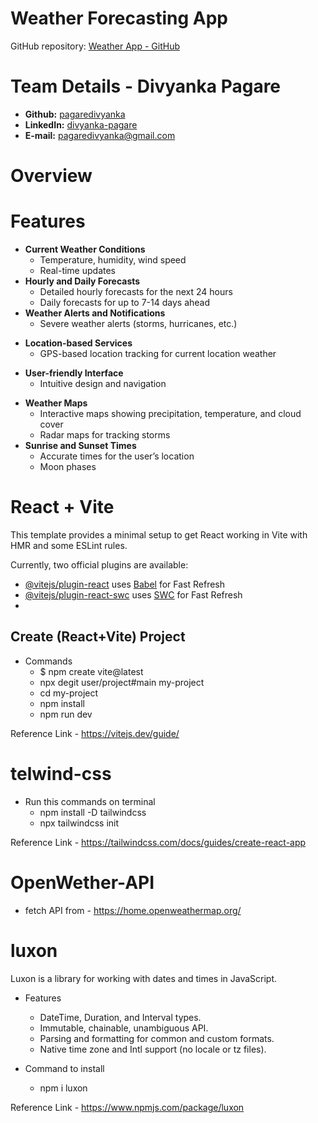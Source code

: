 # Weather Forecasting App
<!-- Website Link: -->
  GitHub repository: [Weather App - GitHub](https://github.com/pagaredivyanka/weather-app-react)

# Team Details - Divyanka Pagare

- **Github:** [pagaredivyanka](https://github.com/pagaredivyanka)
- **LinkedIn:** [divyanka-pagare](https://www.linkedin.com/in/divyanka-pagare-269b0422b/)
- **E-mail:** pagaredivyanka@gmail.com

# Overview

# Features
- **Current Weather Conditions**
  - Temperature, humidity, wind speed
  - Real-time updates
- **Hourly and Daily Forecasts**
  - Detailed hourly forecasts for the next 24 hours
  - Daily forecasts for up to 7-14 days ahead
- **Weather Alerts and Notifications**
  - Severe weather alerts (storms, hurricanes, etc.)
<!--  - Push notifications for significant weather changes -->
- **Location-based Services**
  - GPS-based location tracking for current location weather
 <!--  - Ability to search and save multiple locations -->
- **User-friendly Interface**
  - Intuitive design and navigation
 <!-- - Customizable themes (e.g., dark mode, light mode) -->
- **Weather Maps**
  - Interactive maps showing precipitation, temperature, and cloud cover
  - Radar maps for tracking storms
- **Sunrise and Sunset Times**
  - Accurate times for the user’s location
  - Moon phases

# React + Vite

This template provides a minimal setup to get React working in Vite with HMR and some ESLint rules.

Currently, two official plugins are available:

- [@vitejs/plugin-react](https://github.com/vitejs/vite-plugin-react/blob/main/packages/plugin-react/README.md) uses [Babel](https://babeljs.io/) for Fast Refresh
- [@vitejs/plugin-react-swc](https://github.com/vitejs/vite-plugin-react-swc) uses [SWC](https://swc.rs/) for Fast Refresh
- 
## Create (React+Vite) Project
- Commands 
  - $ npm create vite@latest
  - npx degit user/project#main my-project
  - cd my-project
  - npm install
  - npm run dev
    
Reference Link - https://vitejs.dev/guide/

# telwind-css
- Run this commands on terminal 
  - npm install -D tailwindcss
  - npx tailwindcss init
    
Reference Link - https://tailwindcss.com/docs/guides/create-react-app

# OpenWether-API
- fetch API from - https://home.openweathermap.org/

# luxon
Luxon is a library for working with dates and times in JavaScript.
- Features
  - DateTime, Duration, and Interval types.
  - Immutable, chainable, unambiguous API.
  - Parsing and formatting for common and custom formats.
  - Native time zone and Intl support (no locale or tz files).

- Command to install
  - npm i luxon
    
Reference Link - https://www.npmjs.com/package/luxon
